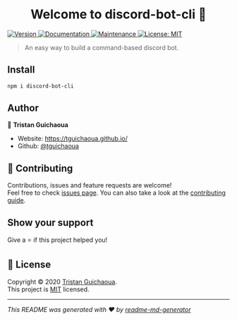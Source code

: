 <h1 align="center">Welcome to discord-bot-cli 👋</h1>
<p>
  <a href="https://www.npmjs.com/package/discord-bot-cli" target="_blank">
    <img alt="Version" src="https://img.shields.io/npm/v/discord-bot-cli.svg">
  </a>
  <a href="https://github.com/tguichaoua/discord-bot-cli/wiki" target="_blank">
    <img alt="Documentation" src="https://img.shields.io/badge/documentation-yes-brightgreen.svg" />
  </a>
  <a href="https://github.com/tguichaoua/discord-bot-cli/graphs/commit-activity" target="_blank">
    <img alt="Maintenance" src="https://img.shields.io/badge/Maintained%3F-yes-green.svg" />
  </a>
  <a href="https://github.com/tguichaoua/discord-bot-cli/blob/master/LICENSE" target="_blank">
    <img alt="License: MIT" src="https://img.shields.io/github/license/tguichaoua/discord-bot-cli" />
  </a>
</p>

> An easy way to build a command-based discord bot.

## Install

```sh
npm i discord-bot-cli
```

## Author

👤 **Tristan Guichaoua**

-   Website: https://tguichaoua.github.io/
-   Github: [@tguichaoua](https://github.com/tguichaoua)

## 🤝 Contributing

Contributions, issues and feature requests are welcome!<br />Feel free to check [issues page](https://github.com/tguichaoua/discord-bot-cli/issues). You can also take a look at the [contributing guide](https://github.com/tguichaoua/discord-bot-cli/blob/master/CONTRIBUTING.md).

## Show your support

Give a ⭐️ if this project helped you!

## 📝 License

Copyright © 2020 [Tristan Guichaoua](https://github.com/tguichaoua).<br />
This project is [MIT](https://github.com/tguichaoua/discord-bot-cli/blob/master/LICENSE) licensed.

---

_This README was generated with ❤️ by [readme-md-generator](https://github.com/kefranabg/readme-md-generator)_
